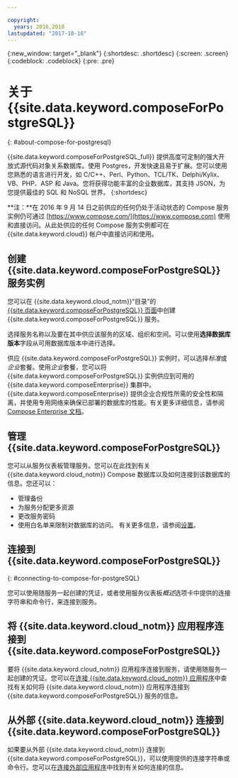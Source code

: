 ```yaml
---

copyright:
  years: 2016,2018
lastupdated: "2017-10-16"
---
```


{:new_window: target="_blank"}
{:shortdesc: .shortdesc}
{:screen: .screen}
{:codeblock: .codeblock}
{:pre: .pre}

# 关于 {{site.data.keyword.composeForPostgreSQL}}
{: #about-compose-for-postgresql}

{{site.data.keyword.composeForPostgreSQL_full}} 提供高度可定制的强大开放式源代码对象关系数据库。使用 Postgres，开发快速且易于扩展。您可以使用您熟悉的语言进行开发，如 C/C++、Perl、Python、TCL/TK、Delphi/Kylix、VB、PHP、ASP 和 Java。您将获得功能丰富的企业数据库，其支持 JSON，为您提供最佳的 SQL 和 NoSQL 世界。
{:shortdesc}

**注：**在 2016 年 9 月 14 日之前供应的任何仍处于活动状态的 Compose 服务实例仍可通过 [https://www.compose.com/](https://www.compose.com) 使用和直接访问。从此处供应的任何 Compose 服务实例都可在 {{site.data.keyword.cloud}} 帐户中直接访问和使用。

## 创建 {{site.data.keyword.composeForPostgreSQL}} 服务实例

您可以在 {{site.data.keyword.cloud_notm}}“目录”的 [{{site.data.keyword.composeForPostgreSQL}} 页面](https://console.{DomainName}/catalog/services/compose-for-postgresql/)中创建 {{site.data.keyword.composeForPostgreSQL}} 服务。

选择服务名称以及要在其中供应该服务的区域、组织和空间。可以使用**选择数据库版本**字段从可用数据库版本中进行选择。

供应 {{site.data.keyword.composeForPostgreSQL}} 实例时，可以选择*标准*或*企业*套餐。使用*企业*套餐，您可以将 {{site.data.keyword.composeForPostgreSQL}} 实例供应到可用的 {{site.data.keyword.composeEnterprise}} 集群中。{{site.data.keyword.composeEnterprise}} 提供企业合规性所需的安全性和隔离，并使用专用网络来确保已部署的数据库的性能。有关更多详细信息，请参阅 [Compose Enterprise 文档](../ComposeEnterprise/index.html)。

## 管理 {{site.data.keyword.composeForPostgreSQL}}

您可以从服务仪表板管理服务。您可以在此找到有关 {{site.data.keyword.cloud_notm}} Compose 数据库以及如何连接到该数据库的信息。您还可以：
- 管理备份
- 为服务分配更多资源
- 更改服务密码
- 使用白名单来限制对数据库的访问。
有关更多信息，请参阅[设置](./dashboard-settings.html)。

## 连接到 {{site.data.keyword.composeForPostgreSQL}}
{: #connecting-to-compose-for-postgreSQL}

您可以使用随服务一起创建的凭证，或者使用服务仪表板*概述*选项卡中提供的连接字符串和命令行，来连接到服务。

## 将 {{site.data.keyword.cloud_notm}} 应用程序连接到 {{site.data.keyword.composeForPostgreSQL}}

要将 {{site.data.keyword.cloud_notm}} 应用程序连接到服务，请使用随服务一起创建的凭证。您可以在[连接 {{site.data.keyword.cloud_notm}} 应用程序](./connecting-bluemix-app.html)中查找有关如何将 {{site.data.keyword.cloud_notm}} 应用程序连接到 {{site.data.keyword.composeForPostgreSQL}} 服务的信息。

## 从外部 {{site.data.keyword.cloud_notm}} 连接到 {{site.data.keyword.composeForPostgreSQL}}

如果要从外部 {{site.data.keyword.cloud_notm}} 连接到 {{site.data.keyword.composeForPostgreSQL}}，可以使用提供的连接字符串或命令行。您可以在[连接外部应用程序](./connecting-external.html)中找到有关如何连接的信息。
